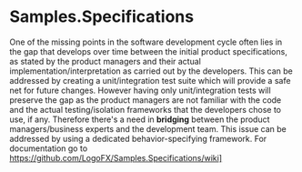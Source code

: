# Samples.Specifications

One of the missing points in the software development cycle often lies in the gap that develops over time between the initial product specifications, as stated by the product managers and their actual implementation/interpretation as carried out by the developers. 
This can be addressed by creating a unit/integration test suite which will provide a safe net for future changes. However having only unit/integration tests will preserve the gap as the product managers are not familiar with the code and the actual testing/isolation frameworks that the developers chose to use, if any. 
Therefore there's a need in **bridging** between the product managers/business experts and the development team. 
This issue can be addressed by using a dedicated behavior-specifying framework.
For documentation go to https://github.com/LogoFX/Samples.Specifications/wiki]
